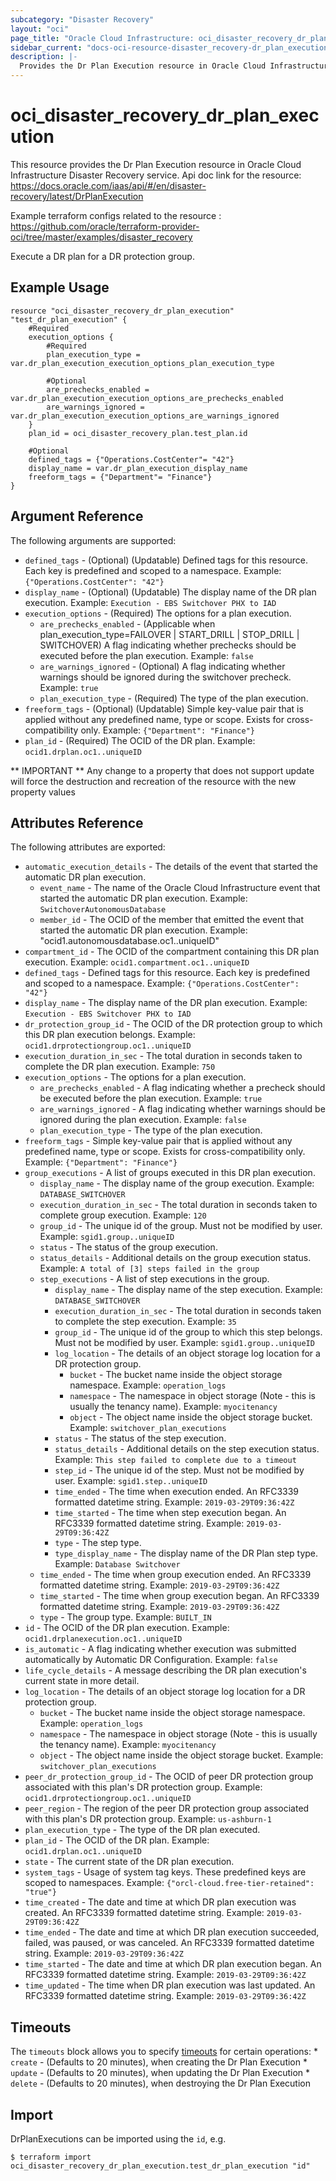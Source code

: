 ```yaml
---
subcategory: "Disaster Recovery"
layout: "oci"
page_title: "Oracle Cloud Infrastructure: oci_disaster_recovery_dr_plan_execution"
sidebar_current: "docs-oci-resource-disaster_recovery-dr_plan_execution"
description: |-
  Provides the Dr Plan Execution resource in Oracle Cloud Infrastructure Disaster Recovery service
---
```


# oci_disaster_recovery_dr_plan_execution
This resource provides the Dr Plan Execution resource in Oracle Cloud Infrastructure Disaster Recovery service.
Api doc link for the resource: https://docs.oracle.com/iaas/api/#/en/disaster-recovery/latest/DrPlanExecution

Example terraform configs related to the resource : https://github.com/oracle/terraform-provider-oci/tree/master/examples/disaster_recovery

Execute a DR plan for a DR protection group.

## Example Usage

```hcl
resource "oci_disaster_recovery_dr_plan_execution" "test_dr_plan_execution" {
	#Required
	execution_options {
		#Required
		plan_execution_type = var.dr_plan_execution_execution_options_plan_execution_type

		#Optional
		are_prechecks_enabled = var.dr_plan_execution_execution_options_are_prechecks_enabled
		are_warnings_ignored = var.dr_plan_execution_execution_options_are_warnings_ignored
	}
	plan_id = oci_disaster_recovery_plan.test_plan.id

	#Optional
	defined_tags = {"Operations.CostCenter"= "42"}
	display_name = var.dr_plan_execution_display_name
	freeform_tags = {"Department"= "Finance"}
}
```

## Argument Reference

The following arguments are supported:

* `defined_tags` - (Optional) (Updatable) Defined tags for this resource. Each key is predefined and scoped to a namespace.  Example: `{"Operations.CostCenter": "42"}` 
* `display_name` - (Optional) (Updatable) The display name of the DR plan execution.  Example: `Execution - EBS Switchover PHX to IAD` 
* `execution_options` - (Required) The options for a plan execution.
	* `are_prechecks_enabled` - (Applicable when plan_execution_type=FAILOVER | START_DRILL | STOP_DRILL | SWITCHOVER) A flag indicating whether prechecks should be executed before the plan execution.  Example: `false` 
	* `are_warnings_ignored` - (Optional) A flag indicating whether warnings should be ignored during the switchover precheck.  Example: `true` 
	* `plan_execution_type` - (Required) The type of the plan execution. 
* `freeform_tags` - (Optional) (Updatable) Simple key-value pair that is applied without any predefined name, type or scope. Exists for cross-compatibility only.  Example: `{"Department": "Finance"}` 
* `plan_id` - (Required) The OCID of the DR plan.  Example: `ocid1.drplan.oc1..uniqueID` 


** IMPORTANT **
Any change to a property that does not support update will force the destruction and recreation of the resource with the new property values

## Attributes Reference

The following attributes are exported:

* `automatic_execution_details` - The details of the event that started the automatic DR plan execution.
	* `event_name` - The name of the Oracle Cloud Infrastructure event that started the automatic DR plan execution.  Example: `SwitchoverAutonomousDatabase` 
	* `member_id` - The OCID of the member that emitted the event that started the automatic DR plan execution.  Example: "ocid1.autonomousdatabase.oc1..uniqueID" 
* `compartment_id` - The OCID of the compartment containing this DR plan execution.  Example: `ocid1.compartment.oc1..uniqueID` 
* `defined_tags` - Defined tags for this resource. Each key is predefined and scoped to a namespace.  Example: `{"Operations.CostCenter": "42"}` 
* `display_name` - The display name of the DR plan execution.  Example: `Execution - EBS Switchover PHX to IAD` 
* `dr_protection_group_id` - The OCID of the DR protection group to which this DR plan execution belongs.  Example: `ocid1.drprotectiongroup.oc1..uniqueID` 
* `execution_duration_in_sec` - The total duration in seconds taken to complete the DR plan execution.  Example: `750` 
* `execution_options` - The options for a plan execution.
	* `are_prechecks_enabled` - A flag indicating whether a precheck should be executed before the plan execution.  Example: `true` 
	* `are_warnings_ignored` - A flag indicating whether warnings should be ignored during the plan execution.  Example: `false` 
	* `plan_execution_type` - The type of the plan execution. 
* `freeform_tags` - Simple key-value pair that is applied without any predefined name, type or scope. Exists for cross-compatibility only.  Example: `{"Department": "Finance"}` 
* `group_executions` - A list of groups executed in this DR plan execution. 
	* `display_name` - The display name of the group execution.  Example: `DATABASE_SWITCHOVER` 
	* `execution_duration_in_sec` - The total duration in seconds taken to complete group execution.  Example: `120` 
	* `group_id` - The unique id of the group. Must not be modified by user.  Example: `sgid1.group..uniqueID` 
	* `status` - The status of the group execution. 
	* `status_details` - Additional details on the group execution status.  Example: `A total of [3] steps failed in the group` 
	* `step_executions` - A list of step executions in the group. 
		* `display_name` - The display name of the step execution.  Example: `DATABASE_SWITCHOVER` 
		* `execution_duration_in_sec` - The total duration in seconds taken to complete the step execution.  Example: `35` 
		* `group_id` - The unique id of the group to which this step belongs. Must not be modified by user.  Example: `sgid1.group..uniqueID` 
		* `log_location` - The details of an object storage log location for a DR protection group.
			* `bucket` - The bucket name inside the object storage namespace.  Example: `operation_logs` 
			* `namespace` - The namespace in object storage (Note - this is usually the tenancy name).  Example: `myocitenancy` 
			* `object` - The object name inside the object storage bucket.  Example: `switchover_plan_executions` 
		* `status` - The status of the step execution. 
		* `status_details` - Additional details on the step execution status.  Example: `This step failed to complete due to a timeout` 
		* `step_id` - The unique id of the step. Must not be modified by user.  Example: `sgid1.step..uniqueID` 
		* `time_ended` - The time when execution ended. An RFC3339 formatted datetime string.  Example: `2019-03-29T09:36:42Z` 
		* `time_started` - The time when step execution began. An RFC3339 formatted datetime string.  Example: `2019-03-29T09:36:42Z` 
		* `type` - The step type. 
		* `type_display_name` - The display name of the DR Plan step type.  Example: `Database Switchover` 
	* `time_ended` - The time when group execution ended. An RFC3339 formatted datetime string.  Example: `2019-03-29T09:36:42Z` 
	* `time_started` - The time when group execution began. An RFC3339 formatted datetime string.  Example: `2019-03-29T09:36:42Z` 
	* `type` - The group type.  Example: `BUILT_IN` 
* `id` - The OCID of the DR plan execution.  Example: `ocid1.drplanexecution.oc1..uniqueID` 
* `is_automatic` - A flag indicating whether execution was submitted automatically by Automatic DR Configuration.  Example: `false` 
* `life_cycle_details` - A message describing the DR plan execution's current state in more detail. 
* `log_location` - The details of an object storage log location for a DR protection group.
	* `bucket` - The bucket name inside the object storage namespace.  Example: `operation_logs` 
	* `namespace` - The namespace in object storage (Note - this is usually the tenancy name).  Example: `myocitenancy` 
	* `object` - The object name inside the object storage bucket.  Example: `switchover_plan_executions` 
* `peer_dr_protection_group_id` - The OCID of peer DR protection group associated with this plan's DR protection group.  Example: `ocid1.drprotectiongroup.oc1..uniqueID` 
* `peer_region` - The region of the peer DR protection group associated with this plan's DR protection group.  Example: `us-ashburn-1` 
* `plan_execution_type` - The type of the DR plan executed. 
* `plan_id` - The OCID of the DR plan.  Example: `ocid1.drplan.oc1..uniqueID` 
* `state` - The current state of the DR plan execution. 
* `system_tags` - Usage of system tag keys. These predefined keys are scoped to namespaces.  Example: `{"orcl-cloud.free-tier-retained": "true"}` 
* `time_created` - The date and time at which DR plan execution was created. An RFC3339 formatted datetime string.  Example: `2019-03-29T09:36:42Z` 
* `time_ended` - The date and time at which DR plan execution succeeded, failed, was paused, or was canceled. An RFC3339 formatted datetime string.  Example: `2019-03-29T09:36:42Z` 
* `time_started` - The date and time at which DR plan execution began. An RFC3339 formatted datetime string.  Example: `2019-03-29T09:36:42Z` 
* `time_updated` - The time when DR plan execution was last updated. An RFC3339 formatted datetime string.  Example: `2019-03-29T09:36:42Z` 

## Timeouts

The `timeouts` block allows you to specify [timeouts](https://registry.terraform.io/providers/oracle/oci/latest/docs/guides/changing_timeouts) for certain operations:
	* `create` - (Defaults to 20 minutes), when creating the Dr Plan Execution
	* `update` - (Defaults to 20 minutes), when updating the Dr Plan Execution
	* `delete` - (Defaults to 20 minutes), when destroying the Dr Plan Execution


## Import

DrPlanExecutions can be imported using the `id`, e.g.

```
$ terraform import oci_disaster_recovery_dr_plan_execution.test_dr_plan_execution "id"
```

